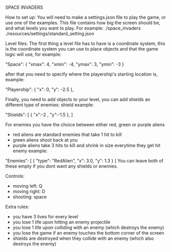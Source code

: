 SPACE INVADERS

How to set up:
You will need to make a settings.json file to play the game, or use one of the examples.
This file contains how big the screen should be, and what levels you want to play.
For example: ./space_invaders ./resources/settings/standard_setting.json

Level files:
The first thing a level file has to have is a coordinate system, this is the coordinate system you can use to place objects
and that the game logic will use, for example:

"Space": {
    "xmax": 4,
    "xmin": -4,
    "ymax": 3,
    "ymin": -3
  }

after that you need to specify where the playership's starting location is, example:

"Playership": {
    "x": 0,
    "y": -2.5
  },

Finally, you need to add objects to your level, you can add shields an different type of enemies:
shield example:

"Shields": [
    {
      "x":-2 ,
      "y":-1.5
    },
  ]

For enemies you have the choice between either red, green or purple aliens
- red aliens are standard enemies that take 1 hit to kill
- green aliens shoot back at you
- purple aliens take 3 hits to kill and shrink in size everytime they get hit
enemy example:

"Enemies": [
    {
      "type": "RedAlien",
      "x": 3.0,
      "y": 1.3
    }
  ]
You can leave both of these empty if you dont want any shields or enemies.

Controls:
- moving left: Q
- moving right: D
- shooting: space

Extra rules:
- you have 3 lives for every level
- you lose 1 life upon hitting an enemy projectile
- you lose 1 life upon colliding with an enemy (which destroys the enemy)
- you lose the game if an enemy touches the bottom corner of the screen
- shields are destroyed when they collide with an enemy (which also destroys the enemy)